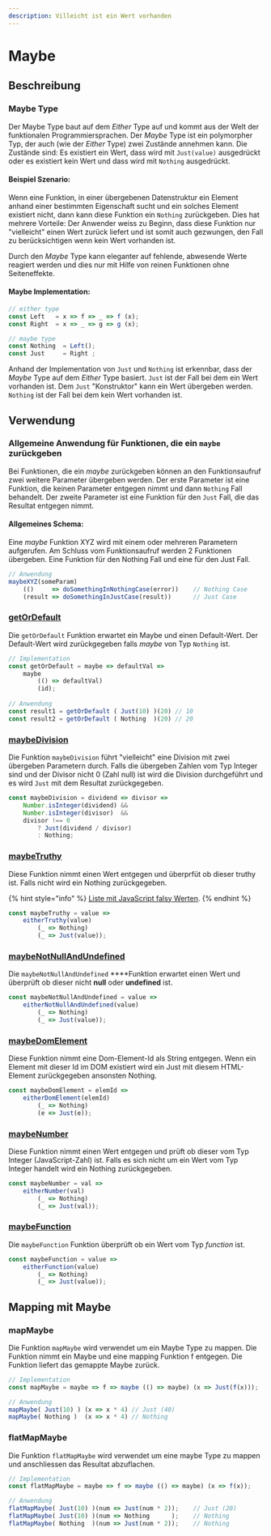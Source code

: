 ```yaml
---
description: Villeicht ist ein Wert vorhanden
---
```


# Maybe

## Beschreibung

### Maybe Type

Der Maybe Type baut auf dem _Either_ Type auf und kommt aus der Welt der funktionalen Programmiersprachen. Der _Maybe_ Type ist ein polymorpher Typ, der auch \(wie der _Either_ Type\) zwei Zustände annehmen kann. Die Zustände sind: Es existiert ein Wert, dass wird mit `Just(value)` ausgedrückt oder es existiert kein Wert und dass wird mit `Nothing` ausgedrückt.

#### Beispiel Szenario:

Wenn eine Funktion, in einer übergebenen Datenstruktur ein Element anhand einer bestimmten Eigenschaft sucht und ein solches Element existiert nicht, dann kann diese Funktion ein `Nothing` zurückgeben. Dies hat mehrere Vorteile: Der Anwender weiss zu Beginn, dass diese Funktion nur "vielleicht" einen Wert zurück liefert und ist somit auch gezwungen, den Fall zu berücksichtigen wenn kein Wert vorhanden ist.

Durch den _Maybe_ Type kann eleganter auf fehlende, abwesende Werte reagiert werden und dies nur mit Hilfe von reinen Funktionen ohne Seiteneffekte.

#### Maybe Implementation:

```javascript
// either type
const Left   = x => f => _ => f (x);
const Right  = x => _ => g => g (x);

// maybe type
const Nothing  = Left();
const Just     = Right ;
```

Anhand der Implementation von `Just` und `Nothing` ist erkennbar, dass der _Maybe_ Type auf dem _Either_ Type basiert. `Just` ist der Fall bei dem ein Wert vorhanden ist. Dem `Just` "Konstruktor" kann ein Wert übergeben werden. `Nothing` ist der Fall bei dem kein Wert vorhanden ist.

## Verwendung

### Allgemeine Anwendung für Funktionen, die ein `maybe` zurückgeben

Bei Funktionen, die ein _maybe_ zurückgeben können an den Funktionsaufruf zwei weitere Parameter übergeben werden. Der erste Parameter ist eine Funktion, die keinen Parameter entgegen nimmt und dann `Nothing` Fall behandelt. Der zweite Parameter ist eine Funktion für den `Just` Fall, die das Resultat entgegen nimmt.

#### Allgemeines Schema:

Eine _maybe_ Funktion XYZ wird mit einem oder mehreren Parametern aufgerufen. Am Schluss vom Funktionsaufruf werden 2 Funktionen übergeben. Eine Funktion für den Nothing Fall und eine für den Just Fall.

```javascript
// Anwendung        
maybeXYZ(someParam)
    (()     => doSomethingInNothingCase(error))    // Nothing Case
    (result => doSomethingInJustCase(result))      // Just Case
```

### [getOrDefault](https://github.com/mattwolf-corporation/ip6_lambda-calculus-in-js/blob/75900e181c5467e253ef0d79447623d3ea18b9cd/src/maybe/maybe.js#L37)

Die `getOrDefault` Funktion erwartet ein Maybe und einen Default-Wert. Der Default-Wert wird zurückgegeben falls _maybe_ von Typ `Nothing` ist.

```javascript
// Implementation
const getOrDefault = maybe => defaultVal =>
    maybe
        (() => defaultVal)
        (id);
   
// Anwendung     
const result1 = getOrDefault ( Just(10) )(20) // 10
const result2 = getOrDefault ( Nothing  )(20) // 20
```

### [maybeDivision](https://github.com/mattwolf-corporation/ip6_lambda-calculus-in-js/blob/75900e181c5467e253ef0d79447623d3ea18b9cd/src/maybe/maybe.js#L49)

Die Funktion `maybeDivision` führt "vielleicht" eine Division mit zwei übergeben Parametern durch. Falls die übergeben Zahlen vom Typ Integer sind und der Divisor nicht 0 \(Zahl null\) ist wird die Division durchgeführt und es wird `Just` mit dem Resultat zurückgegeben.

```javascript
const maybeDivision = dividend => divisor =>
    Number.isInteger(dividend) &&
    Number.isInteger(divisor)  &&
    divisor !== 0
        ? Just(dividend / divisor)
        : Nothing;
```

### [maybeTruthy](https://github.com/mattwolf-corporation/ip6_lambda-calculus-in-js/blob/75900e181c5467e253ef0d79447623d3ea18b9cd/src/maybe/maybe.js#L74)

Diese Funktion nimmt einen Wert entgegen und überprfüt ob dieser truthy ist. Falls nicht wird ein Nothing zurückgegeben.

{% hint style="info" %}
[Liste mit JavaScript falsy Werten](https://developer.mozilla.org/en-US/docs/Glossary/Falsy).
{% endhint %}

```javascript
const maybeTruthy = value =>
    eitherTruthy(value)
        (_ => Nothing)
        (_ => Just(value));
```

### [maybeNotNullAndUndefined](https://github.com/mattwolf-corporation/ip6_lambda-calculus-in-js/blob/75900e181c5467e253ef0d79447623d3ea18b9cd/src/maybe/maybe.js#L96)

Die `maybeNotNullAndUndefined` ****Funktion erwartet einen Wert und überprüft ob dieser nicht **null** oder **undefined** ist.

```javascript
const maybeNotNullAndUndefined = value =>
    eitherNotNullAndUndefined(value)
        (_ => Nothing)
        (_ => Just(value));
```

### [maybeDomElement](https://github.com/mattwolf-corporation/ip6_lambda-calculus-in-js/blob/75900e181c5467e253ef0d79447623d3ea18b9cd/src/maybe/maybe.js#L132)

Diese Funktion nimmt eine Dom-Element-Id als String entgegen. Wenn ein Element mit dieser Id im DOM existiert wird ein Just mit diesem HTML-Element zurückgegeben ansonsten Nothing.

```javascript
const maybeDomElement = elemId =>
    eitherDomElement(elemId)
        (_ => Nothing)
        (e => Just(e));
```

### [maybeNumber](https://github.com/mattwolf-corporation/ip6_lambda-calculus-in-js/blob/75900e181c5467e253ef0d79447623d3ea18b9cd/src/maybe/maybe.js#L166)

Diese Funktion nimmt einen Wert entgegen und prüft ob dieser vom Typ Integer \(JavaScript-Zahl\) ist. Falls es sich nicht um ein Wert vom Typ Integer handelt wird ein Nothing zurückgegeben.

```javascript
const maybeNumber = val =>
    eitherNumber(val)
        (_ => Nothing)
        (_ => Just(val));
```

### [maybeFunction](https://github.com/mattwolf-corporation/ip6_lambda-calculus-in-js/blob/75900e181c5467e253ef0d79447623d3ea18b9cd/src/maybe/maybe.js#L210)

Die `maybeFunction` Funktion überprüft ob ein Wert vom Typ _function_ ist.

```javascript
const maybeFunction = value =>
    eitherFunction(value)
        (_ => Nothing)
        (_ => Just(value));
```

## Mapping mit Maybe

### mapMaybe

Die Funktion `mapMaybe` wird verwendet um ein Maybe Type zu mappen. Die Funktion nimmt ein Maybe und eine mapping Funktion f entgegen. Die Funktion liefert das gemappte Maybe zurück.

```javascript
// Implementation
const mapMaybe = maybe => f => maybe (() => maybe) (x => Just(f(x)));

// Anwendung
mapMaybe( Just(10) ) (x => x * 4) // Just (40)
mapMaybe( Nothing )  (x => x * 4) // Nothing
```

### flatMapMaybe

Die Funktion `flatMapMaybe` wird verwendet um eine maybe Type zu mappen und anschliessen das Resultat abzuflachen.

```javascript
// Implementation
const flatMapMaybe = maybe => f => maybe (() => maybe) (x => f(x));

// Anwendung
flatMapMaybe( Just(10) )(num => Just(num * 2));    // Just (20)
flatMapMaybe( Just(10) )(num => Nothing      );    // Nothing
flatMapMaybe( Nothing  )(num => Just(num * 2));    // Nothing
```


